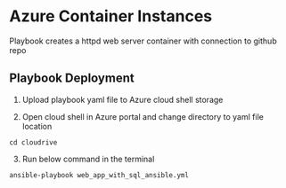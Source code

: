# Azure Container Instances
Playbook creates a httpd web server container with connection to github repo

## Playbook Deployment
1. Upload playbook yaml file to Azure cloud shell storage

2. Open cloud shell in Azure portal and change directory to yaml file location
```
cd cloudrive
```

3. Run below command in the terminal
```
ansible-playbook web_app_with_sql_ansible.yml
```
